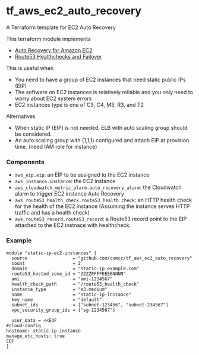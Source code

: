# tf_aws_ec2_auto_recovery

A Terraform template for EC2 Auto Recovery

This terraform module implements
- [Auto Recovery for Amazon EC2](https://aws.amazon.com/blogs/aws/new-auto-recovery-for-amazon-ec2/)
- [Route53 Healthchecks and Failover](http://docs.aws.amazon.com/Route53/latest/DeveloperGuide/dns-failover.html)

This is useful when
- You need to have a group of EC2 instances that need static public IPs (EIP)
- The software on EC2 instances is relatively reliable and you only need to worry about EC2 system errors
- EC2 instances type is one of C3, C4, M3, R3, and T2

Alternatives
- When static IP (EIP) is not needed, ELB with auto scaling group should be considered.
- An auto scaling group with (1,1,1) configured and attach EIP at provision time. (need IAM role for instance)

### Components
- `aws_eip.eip`: an EIP to be assigned to the EC2 instance
- `aws_instance.instance`: the EC2 instance
- `aws_cloudwatch_metric_alarm.auto_recovery_alarm`: the Cloudwatch alarm to trigger EC2 instance Auto Recovery
- `aws_route53_health_check.route53_health_check`: an HTTP health check for the health of the EC2 instance (Assuming the instance serves HTTP traffic and has a health check)
- `aws_route53_record.route53_record`: a Route53 record point to the EIP attached to the EC2 instnace with healthcheck.

### Example
```HCL
module "static-ip-ec2-instances" {
  source                 = "github.com/cxmcc/tf_aws_ec2_auto_recovery"
  count                  = 2
  domain                 = "static-ip.example.com"
  route53_hosted_zone_id = "ZZZZFFFFEEEENNNN"
  ami                    = "ami-1234567"
  health_check_path      = "/route53_health_check"
  instance_type          = "m3.medium"
  name                   = "static-ip-instance"
  key_name               = "default"
  subnet_ids             = ["subnet-123456", "subnet-234567"]
  vpc_security_group_ids = ["sg-1234567"]

  user_data = <<EOF
#cloud-config
hostname: static-ip-instance
manage_etc_hosts: true
EOF
}
```
